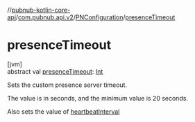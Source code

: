 //[pubnub-kotlin-core-api](../../../index.md)/[com.pubnub.api.v2](../index.md)/[PNConfiguration](index.md)/[presenceTimeout](presence-timeout.md)

# presenceTimeout

[jvm]\
abstract val [presenceTimeout](presence-timeout.md): [Int](https://kotlinlang.org/api/core/kotlin-stdlib/kotlin/-int/index.html)

Sets the custom presence server timeout.

The value is in seconds, and the minimum value is 20 seconds.

Also sets the value of [heartbeatInterval](heartbeat-interval.md)

